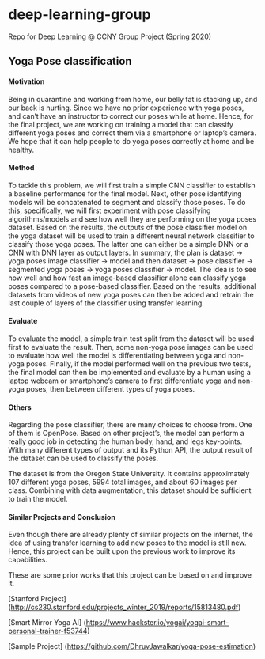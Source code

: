 # deep-learning-group
Repo for Deep Learning @ CCNY Group Project (Spring 2020)

<h2>Yoga Pose classification</h2>

<h4>Motivation</h4>

Being in quarantine and working from home, our belly fat is stacking up, and our back is hurting. Since we have no prior experience with yoga poses, and can’t have an instructor to correct our poses while at home. Hence, for the final project, we are working on training a model that can classify different yoga poses and correct them via a smartphone  or laptop’s camera. We hope that it can help people to do yoga poses correctly at home and be healthy.

<h4>Method</h4>

To tackle this problem, we will first train a simple CNN classifier to establish a baseline performance for the final model. Next, other pose identifying models will be concatenated to segment and classify those poses. To do this, specifically, we will first experiment with pose classifying algorithms/models and see how well they are performing on the yoga poses dataset. Based on the results, the outputs of the pose classifier model on the yoga dataset will be used to train a different neural network classifier to classify those yoga poses. The latter one can either be a simple DNN or a CNN with DNN layer as output layers. In summary, the plan is dataset -> yoga poses image classifier -> model and then dataset -> pose classifier -> segmented yoga poses -> yoga poses classifier -> model. The idea is to see how well and how fast an image-based classifier alone can classify yoga poses compared to a pose-based classifier. Based on the results, additional datasets from videos of new yoga poses can then be added and retrain the last couple of layers of the classifier using transfer learning.

<h4>Evaluate</h4>

To evaluate the model, a simple train test split from the dataset will be used first to evaluate the result. Then, some non-yoga pose images can be used to evaluate how well the model is differentiating between yoga and non-yoga poses. Finally, if the model performed well on the previous two tests, the final model can then be implemented and evaluate by a human using a laptop webcam or smartphone’s camera to first differentiate yoga and non-yoga poses, then between different types of yoga poses.

<h4>Others</h4>
Regarding the pose classifier, there are many choices to choose from. One of them is OpenPose. Based on other project’s, the model can perform a really good job in detecting the human body, hand, and legs key-points. With many different types of output and its Python API, the output result of the dataset can be used to classify the poses.

The dataset is from the Oregon State University. It contains approximately 107 different yoga poses, 5994 total images, and about 60 images per class. Combining with data augmentation, this dataset should be sufficient to train the model.

<h4>Similar Projects and Conclusion</h4>
  Even though there are already plenty of similar projects on the internet, the idea of using transfer learning to add new poses to the model is still new. Hence, this project can be built upon the previous work to improve its capabilities. 
  
These are some prior works that this project can be based on and improve it.

[Stanford Project]
(http://cs230.stanford.edu/projects_winter_2019/reports/15813480.pdf)

[Smart Mirror Yoga AI]
(https://www.hackster.io/yogai/yogai-smart-personal-trainer-f53744)

[Sample Project]
(https://github.com/DhruvJawalkar/yoga-pose-estimation)



